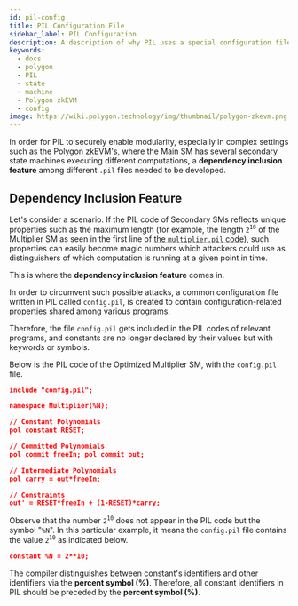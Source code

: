 ```yaml
---
id: pil-config
title: PIL Configuration File
sidebar_label: PIL Configuration
description: A description of why PIL uses a special configuration file.
keywords:
  - docs
  - polygon
  - PIL
  - state
  - machine
  - Polygon zkEVM
  - config
image: https://wiki.polygon.technology/img/thumbnail/polygon-zkevm.png
---
```


In order for PIL to securely enable modularity, especially in complex settings such as the Polygon zkEVM's, where the Main SM has several secondary state machines executing different computations, a **dependency inclusion feature** among different `.pil` files needed to be developed.

## Dependency Inclusion Feature

Let's consider a scenario. If the PIL code of Secondary SMs reflects unique properties such as the maximum length (for example, the length $\mathtt{2^{10}}$ of the Multiplier SM as seen in the first line of [the `multiplier.pil` code](/zkEVM/PIL/pil-compile.md)), such properties can easily become magic numbers which attackers could use as distinguishers of which computation is running at a given point in time.

This is where the **dependency inclusion feature** comes in.

In order to circumvent such possible attacks, a common configuration file written in PIL called `config.pil`, is created to contain configuration-related properties shared among various programs.

Therefore, the file `config.pil` gets included in the PIL codes of relevant programs, and constants are no longer declared by their values but with keywords or symbols.

Below is the PIL code of the Optimized Multiplier SM, with the `config.pil` file.

```json title="multiplier.pil"
include "config.pil"; 

namespace Multiplier(%N);

// Constant Polynomials
pol constant RESET;

// Committed Polynomials
pol commit freeIn; pol commit out;

// Intermediate Polynomials
pol carry = out*freeIn; 

// Constraints
out' = RESET*freeIn + (1-RESET)*carry;
```

Observe that the number $\mathtt{2^{10}}$ does not appear in the PIL code but the symbol "$\texttt{\%N}$". In this particular example, it means the `config.pil` file contains the value $\mathtt{2^{10}}$ as indicated below.

```json title="config.pil"
constant %N = 2**10;
```

The compiler distinguishes between constant's identifiers and other identifiers via the **percent symbol (%)**. Therefore, all constant identifiers in PIL should be preceded by the **percent symbol (%)**.
